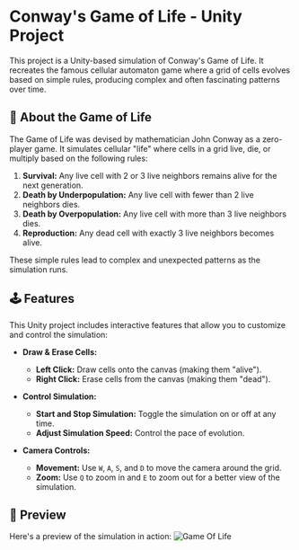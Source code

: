 # Conway's Game of Life - Unity Project
This project is a Unity-based simulation of Conway's Game of Life. It recreates the famous cellular automaton game where a grid of cells evolves based on simple rules, producing complex and often fascinating patterns over time.

## 📜 About the Game of Life
The Game of Life was devised by mathematician John Conway as a zero-player game. It simulates cellular "life" where cells in a grid live, die, or multiply based on the following rules:

1. **Survival:** Any live cell with 2 or 3 live neighbors remains alive for the next generation.
2. **Death by Underpopulation:** Any live cell with fewer than 2 live neighbors dies.
3. **Death by Overpopulation:** Any live cell with more than 3 live neighbors dies.
4. **Reproduction:** Any dead cell with exactly 3 live neighbors becomes alive.

These simple rules lead to complex and unexpected patterns as the simulation runs.

## 🕹️ Features
This Unity project includes interactive features that allow you to customize and control the simulation:
- **Draw & Erase Cells:**
  - **Left Click:** Draw cells onto the canvas (making them "alive").
  - **Right Click:** Erase cells from the canvas (making them "dead").
  
- **Control Simulation:**
  - **Start and Stop Simulation:** Toggle the simulation on or off at any time.
  - **Adjust Simulation Speed:** Control the pace of evolution.

- **Camera Controls:**
  - **Movement:** Use `W`, `A`, `S`, and `D` to move the camera around the grid.
  - **Zoom:** Use `Q` to zoom in and `E` to zoom out for a better view of the simulation.

## 🎥 Preview
Here's a preview of the simulation in action:
![Game Of Life](https://github.com/user-attachments/assets/93bc2ba9-5174-4cfd-ab20-1c14adafcbb2)
